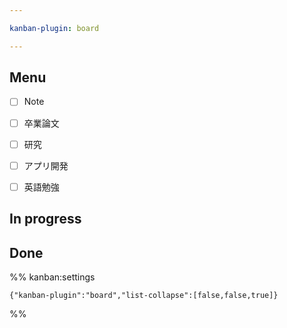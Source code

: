 ```yaml
---

kanban-plugin: board

---
```


## Menu

- [ ] Note
- [ ] 卒業論文
- [ ] 研究
- [ ] アプリ開発
- [ ] 英語勉強


## In progress



## Done





%% kanban:settings
```
{"kanban-plugin":"board","list-collapse":[false,false,true]}
```
%%